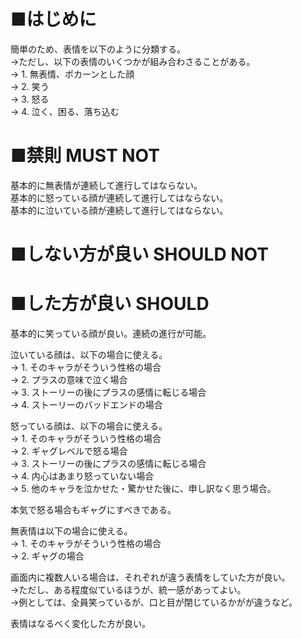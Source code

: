 ﻿# ■はじめに
簡単のため、表情を以下のように分類する。  
→ただし、以下の表情のいくつかが組み合わさることがある。  
→ 1. 無表情、ポカーンとした顔  
→ 2. 笑う  
→ 3. 怒る  
→ 4. 泣く、困る、落ち込む  

# ■禁則 MUST NOT
基本的に無表情が連続して進行してはならない。  
基本的に怒っている顔が連続して進行してはならない。  
基本的に泣いている顔が連続して進行してはならない。  

# ■しない方が良い SHOULD NOT


# ■した方が良い SHOULD
基本的に笑っている顔が良い。連続の進行が可能。  

泣いている顔は、以下の場合に使える。  
→ 1. そのキャラがそういう性格の場合  
→ 2. プラスの意味で泣く場合  
→ 3. ストーリーの後にプラスの感情に転じる場合  
→ 4. ストーリーのバッドエンドの場合  

怒っている顔は、以下の場合に使える。  
→ 1. そのキャラがそういう性格の場合  
→ 2. ギャグレベルで怒る場合  
→ 3. ストーリーの後にプラスの感情に転じる場合  
→ 4. 内心はあまり怒っていない場合  
→ 5. 他のキャラを泣かせた・驚かせた後に、申し訳なく思う場合。  

本気で怒る場合もギャグにすべきである。  

無表情は以下の場合に使える。  
→ 1. そのキャラがそういう性格の場合  
→ 2. ギャグの場合  

画面内に複数人いる場合は、それぞれが違う表情をしていた方が良い。  
→ただし、ある程度似ているほうが、統一感があってよい。  
→例としては、全員笑っているが、口と目が閉じているかがが違うなど。  

表情はなるべく変化した方が良い。  
